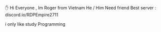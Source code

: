 ✋ Hi Everyone , Im Roger from Vietnam 
He / Him Need friend 
Best server : discord.io/RDPEmpire2711

 i only like study Programming
